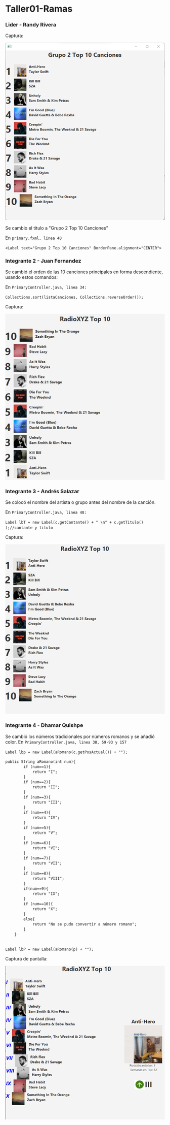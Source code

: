 # Taller01-Ramas

### Lider - Randy Rivera
Captura: 

![Captura titulo](blob/cambioTitulo.png)

Se cambio el titulo a "Grupo 2 Top 10 Canciones"

En `primary.fxml, linea 40`

`<Label text="Grupo 2 Top 10 Canciones" BorderPane.alignment="CENTER">`

### Integrante 2 - Juan Fernandez
Se cambió el orden de las 10 canciones principales en forma descendiente, usando estos comandos:

En `PrimaryController.java, linea 34:`

`Collections.sort(listaCanciones, Collections.reverseOrder());`

Captura:

![Pantalla con modificaciones hechas](blob/Estudiante2.jpg)


### Integrante 3 - Andrés Salazar
Se colocó el nombre del artista o grupo antes del nombre de la canción.

En `PrimaryController.java, linea 48:`

`Label lbT = new Label(c.getCantante() + " \n" + c.getTitulo() );//cantante y titulo`

Captura:

![Captura estudiante 3](blob/Estudiante3.jpg)


### Integrante 4 - Dhamar Quishpe 

Se cambió los números tradicionales por números romanos y se añadió color. 
En `PrimaryController.java, linea 38, 59-93 y 157`

`Label lbp = new Label(aRomano(c.getPosActual()) + "");`

```
public String aRomano(int num){
        if (num==1){
            return "I";
        }
        if (num==2){
            return "II";
        }
        if (num==3){
            return "III";
        }
        if (num==4){
            return "IV";
        }
        if (num==5){
            return "V";
        }
        if (num==6){
            return "VI";
        }
        if (num==7){
            return "VII";
        }
        if (num==8){
            return "VIII";
        }
        if(num==9){
            return "IX";
        }
        if (num==10){
            return "X";
        }
        else{
            return "No se pudo convertir a número romano";
        }
    }
    
```




`Label lbP = new Label(aRomano(p) + "");`


Captura de pantalla: 

![Captura estudiante 4](blob/Estudiante4.png) 








